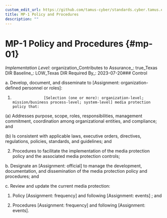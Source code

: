 ```yaml
---
custom_edit_url: https://github.com/tamus-cyber/standards.cyber.tamus.edu/tree/main/static/content/tamus.edu/TAMUS_profile.xml
title: MP-1 Policy and Procedures
description: ""
---
```


# MP-1 Policy and Procedures {#mp-01}

_Implementation Level_: organization_Contributes to Assurance_: true_Texas DIR Baseline_: LOW_Texas DIR Required By_: 2023-07-20### Control

a. Develop, document, and disseminate to [Assignment: organization-defined personnel or roles]:

1. 
                     [Selection (one or more): organization-level; mission/business process-level; system-level] media protection policy that:

(a) Addresses purpose, scope, roles, responsibilities, management commitment, coordination among organizational entities, and compliance; and

(b) Is consistent with applicable laws, executive orders, directives, regulations, policies, standards, and guidelines; and

2. Procedures to facilitate the implementation of the media protection policy and the associated media protection controls;

b. Designate an [Assignment: official] to manage the development, documentation, and dissemination of the media protection policy and procedures; and

c. Review and update the current media protection:

1. Policy [Assignment: frequency] and following [Assignment: events] ; and

2. Procedures [Assignment: frequency] and following [Assignment: events].

